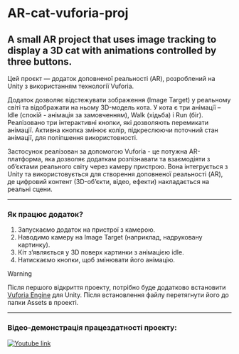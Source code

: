 # AR-cat-vuforia-proj
## A small AR project that uses image tracking to display a 3D cat with animations controlled by three buttons.

Цей проєкт — додаток доповненої реальності (AR), розроблений на Unity з використанням технології Vuforia.

Додаток дозволяє відстежувати зображення (Image Target) у реальному світі та відображати на ньому 3D-модель кота.
У кота є три анімації – Idle (спокій - анімація за замовченням), Walk (хідьба) і Run (біг).
Реалізовано три інтерактивні кнопки, які дозволяють перемикати анімації.
Активна кнопка змінює колір, підкреслюючи поточний стан анімації, для поліпшення використовності.

Застосунок реалізован за допомогою Vuforia - це потужна AR-платформа, яка дозволяє додаткам розпізнавати та 
взаємодіяти з об’єктами реального світу через камеру пристрою. Вона інтегрується з Unity та використовується 
для створення доповненої реальності (AR), де цифровий контент (3D-об’єкти, відео, ефекти) накладається на реальні сцени.

*** 
### Як працює додаток?
1. Запускаємо додаток на пристрої з камерою.
2. Наводимо камеру на Image Target (наприклад, надруковану картинку).
3. Кіт з’являється у 3D поверх картинки з анімацією idle.
4. Натискаємо кнопки, щоб змінювати його анімацію.

> [!WARNING]
> Після першого відкриття проекту, потрібно буде додатково встановити [Vuforia Engine](https://developer.vuforia.com/downloads/sdk) для Unity. Після встановлення файлу перетягнути його до папки Assets в проекті.
***
### Відео-демонстрація працездатності проекту:
[![Youtube link](http://img.youtube.com/vi/aNHmEWOZ73g/0.jpg)](https://www.youtube.com/watch?v=aNHmEWOZ73g)
